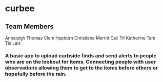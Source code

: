 # curbee

## Team Members
Annaleigh Thomas
Clem Hepburn
Christiane Merritt
Culi Tif
Katherine Tam
Tis Lais


### A basic app to upload curbside finds and send alerts to people who are on the lookout for items. Connecting people with user observations allowing them to get to the items before others or hopefully before the rain. 